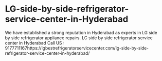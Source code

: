 # LG-side-by-side-refrigerator-service-center-in-Hyderabad
We have established a strong reputation in Hyderabad as experts in LG side by side refrigerator appliance repairs. LG side by side refrigerator service center in Hyderabad Call US : 9177711167https://lgbestrefrigeratorservicecenter.com/lg-side-by-side-refrigerator-service-center-in-hyderabad/ 
